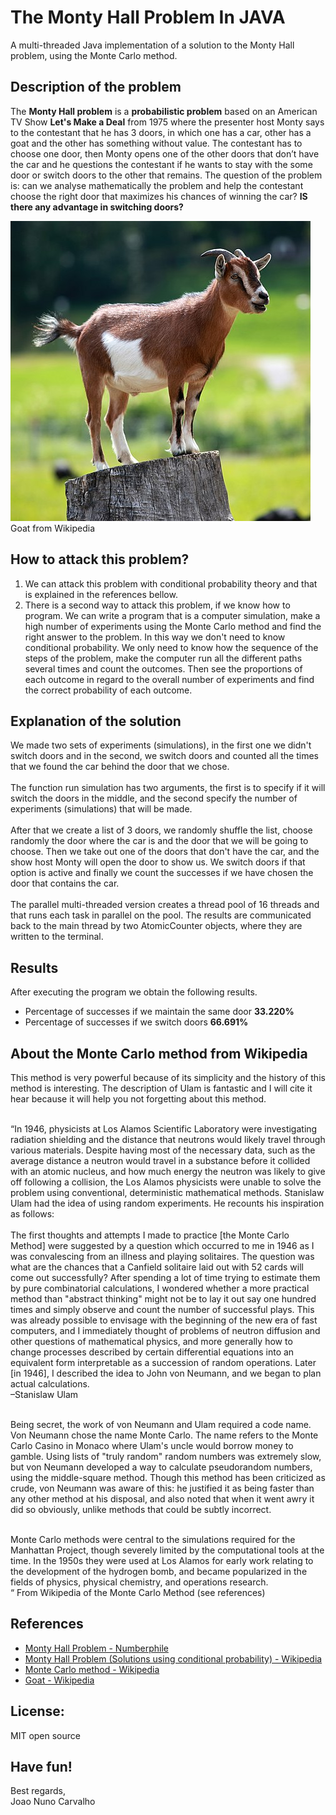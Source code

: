 # The Monty Hall Problem In JAVA
A multi-threaded Java implementation of a solution to the Monty Hall problem, using the Monte Carlo method.

## Description of the problem
The **Monty Hall problem** is a **probabilistic problem** based on an American TV Show **Let's Make a Deal** from 1975 where the presenter host Monty says to the contestant that he has 3 doors, in which one has a car, other has a goat and the other has something without value. The contestant has to choose one door, then Monty opens one of the other doors that don’t have the car and he questions the contestant if he wants to stay with the some door or switch doors to the other that remains. The question of the problem is: can we analyse mathematically the problem and help the contestant choose the right door that maximizes his chances of winning the car? **IS there any advantage in switching doors?**
<br>

![Goat from wikipedia](/480px-Hausziege_04.jpg) <br>
Goat from Wikipedia

## How to attack this problem?
1. We can attack this problem with conditional probability theory and that is explained in the references bellow.
2. There is a second way to attack this problem, if we know how to program. We can write a program that is a computer simulation, make a high number of experiments using the Monte Carlo method and find the right answer to the problem. In this way we don't need to know conditional probability. We only need to know how the sequence of the steps of the problem, make the computer run all the different paths several times and count the outcomes. Then see the proportions of each outcome in regard to the overall number of experiments and find the correct probability of each outcome.    

## Explanation of the solution
We made two sets of experiments (simulations), in the first one we didn't switch doors and in the second, we switch doors and counted all the times that we found the car behind the door that we chose. <br>
<br>
The function run simulation has two arguments, the first is to specify if it will switch the doors in the middle, and the second specify the number of experiments (simulations) that will be made. <br>
<br>
After that we create a list of 3 doors, we randomly shuffle the list, choose randomly the door where the car is and the door that we will be going to choose. Then we take out one of the doors that don't have the car, and the show host Monty will open the door to show us. We switch doors if that option is active and finally we count the successes if we have chosen the door that contains the car. <br> 
<br>
The parallel multi-threaded version creates a thread pool of 16 threads and that runs each task in parallel on the pool. The results are communicated back to the main thread by two AtomicCounter objects, where they are written to the terminal.

## Results 
After executing the program we obtain the following results. 
* Percentage of successes if we maintain the same door **33.220%**
* Percentage of successes if we switch doors **66.691%**

## About the Monte Carlo method from Wikipedia
This method is very powerful because of its simplicity and the history of this method is interesting. The description of Ulam is fantastic and I will cite it hear because it will help you not forgetting about this method. <br>

<br>
“In 1946, physicists at Los Alamos Scientific Laboratory were investigating radiation shielding and the distance that neutrons would likely travel through various materials. Despite having most of the necessary data, such as the average distance a neutron would travel in a substance before it collided with an atomic nucleus, and how much energy the neutron was likely to give off following a collision, the Los Alamos physicists were unable to solve the problem using conventional, deterministic mathematical methods. Stanislaw Ulam had the idea of using random experiments. He recounts his inspiration as follows: <br>

<br>
The first thoughts and attempts I made to practice [the Monte Carlo Method] were suggested by a question which occurred to me in 1946 as I was convalescing from an illness and playing solitaires. The question was what are the chances that a Canfield solitaire laid out with 52 cards will come out successfully? After spending a lot of time trying to estimate them by pure combinatorial calculations, I wondered whether a more practical method than "abstract thinking" might not be to lay it out say one hundred times and simply observe and count the number of successful plays. This was already possible to envisage with the beginning of the new era of fast computers, and I immediately thought of problems of neutron diffusion and other questions of mathematical physics, and more generally how to change processes described by certain differential equations into an equivalent form interpretable as a succession of random operations. Later [in 1946], I described the idea to John von Neumann, and we began to plan actual calculations. <br>
–Stanislaw Ulam <br>
<br>

Being secret, the work of von Neumann and Ulam required a code name. Von Neumann chose the name Monte Carlo. The name refers to the Monte Carlo Casino in Monaco where Ulam's uncle would borrow money to gamble. Using lists of "truly random" random numbers was extremely slow, but von Neumann developed a way to calculate pseudorandom numbers, using the middle-square method. Though this method has been criticized as crude, von Neumann was aware of this: he justified it as being faster than any other method at his disposal, and also noted that when it went awry it did so obviously, unlike methods that could be subtly incorrect. <br>
<br>

Monte Carlo methods were central to the simulations required for the Manhattan Project, though severely limited by the computational tools at the time. In the 1950s they were used at Los Alamos for early work relating to the development of the hydrogen bomb, and became popularized in the fields of physics, physical chemistry, and operations research. <br>
“ From Wikipedia of the Monte Carlo Method (see references)

## References
* [Monty Hall Problem - Numberphile](https://www.youtube.com/watch?v=4Lb-6rxZxx0)
* [Monty Hall Problem (Solutions using conditional probability) - Wikipedia ](http://en.wikipedia.org/wiki/Monty_Hall_problem)
* [Monte Carlo method - Wikipedia](http://en.wikipedia.org/wiki/Monte_Carlo_method)
* [Goat - Wikipedia](https://en.wikipedia.org/wiki/Goat)


## License:
MIT open source

## Have fun!
Best regards, <br>
Joao Nuno Carvalho <br>
